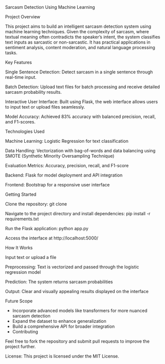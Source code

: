 Sarcasm Detection Using Machine Learning

Project Overview

This project aims to build an intelligent sarcasm detection system using machine learning techniques. Given the complexity of sarcasm, where textual meaning often contradicts the speaker’s intent, the system classifies text inputs as sarcastic or non-sarcastic. It has practical applications in sentiment analysis, content moderation, and natural language processing tasks.

Key Features


Single Sentence Detection:
Detect sarcasm in a single sentence through real-time input.

Batch Detection:
Upload text files for batch processing and receive detailed sarcasm probability results.

Interactive User Interface:
Built using Flask, the web interface allows users to input text or upload files seamlessly.

Model Accuracy:
Achieved 83% accuracy with balanced precision, recall, and F1-scores.

Technologies Used


Machine Learning: Logistic Regression for text classification

Data Handling: Vectorization with bag-of-words and data balancing using SMOTE (Synthetic Minority Oversampling Technique)

Evaluation Metrics: Accuracy, precision, recall, and F1-score

Backend: Flask for model deployment and API integration

Frontend: Bootstrap for a responsive user interface

Getting Started


Clone the repository:
git clone <repository-url>

Navigate to the project directory and install dependencies:
pip install -r requirements.txt

Run the Flask application:
python app.py

Access the interface at http://localhost:5000/

How It Works

Input text or upload a file

Preprocessing: Text is vectorized and passed through the logistic regression model

Prediction: The system returns sarcasm probabilities

Output: Clear and visually appealing results displayed on the interface

Future Scope

* Incorporate advanced models like transformers for more nuanced sarcasm detection
* Expand the dataset to enhance generalization
* Build a comprehensive API for broader integration
* Contributing


Feel free to fork the repository and submit pull requests to improve the project further.


License: This project is licensed under the MIT License.
